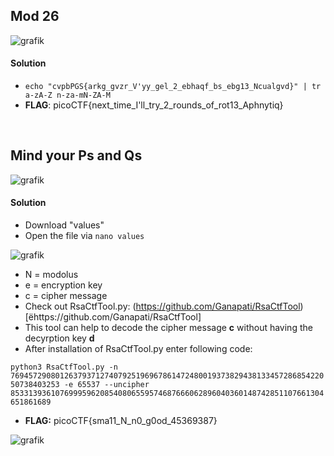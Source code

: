 ## Mod 26

![grafik](https://user-images.githubusercontent.com/84674087/141133886-c0a14b98-6472-446c-ac67-23ee67445d08.png)

#### Solution
- `echo "cvpbPGS{arkg_gvzr_V'yy_gel_2_ebhaqf_bs_ebg13_Ncualgvd}" | tr a-zA-Z n-za-mN-ZA-M`
- **FLAG**: picoCTF{next_time_I'll_try_2_rounds_of_rot13_Aphnytiq}

<br />

## Mind your Ps and Qs

![grafik](https://user-images.githubusercontent.com/84674087/141134513-dc00a06d-7d34-4fcd-8e6d-cd584282966a.png)

#### Solution
- Download "values"
- Open the file via `nano values`

![grafik](https://user-images.githubusercontent.com/84674087/141134926-f7992332-aba9-4861-97b3-9247958f1551.png)

- N = modolus
- e = encryption key
- c = cipher message
- Check out RsaCtfTool.py: (https://github.com/Ganapati/RsaCtfTool)[ëhttps://github.com/Ganapati/RsaCtfTool]
- This tool can help to decode the cipher message **c** without having the decyrption key **d**
- After installation of RsaCtfTool.py enter following code:

```python3 RsaCtfTool.py -n 769457290801263793712740792519696786147248001937382943813345728685422050738403253 -e 65537 --uncipher 8533139361076999596208540806559574687666062896040360148742851107661304651861689```

- **FLAG:** picoCTF{sma11_N_n0_g0od_45369387}

![grafik](https://user-images.githubusercontent.com/84674087/141141522-8bf6261e-0764-4314-9de7-be807c4bead3.png)


<br />
